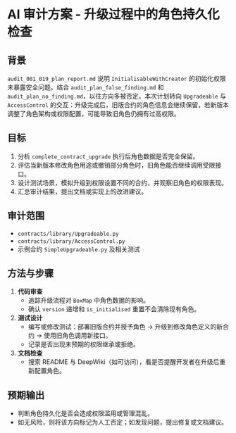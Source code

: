# AI 审计方案 - 升级过程中的角色持久化检查

## 背景
`audit_001_019_plan_report.md` 说明 `InitialisableWithCreator` 的初始化权限未暴露安全问题。结合 `audit_plan_false_finding.md` 和 `audit_plan_no_finding.md`，以往方向多被否定。本次计划转向 `Upgradeable` 与 `AccessControl` 的交互：升级完成后，旧版合约的角色信息会继续保留，若新版本调整了角色架构或权限配置，可能导致旧角色仍拥有过高权限。

## 目标
1. 分析 `complete_contract_upgrade` 执行后角色数据是否完全保留。
2. 评估当新版本修改角色用途或撤销部分角色时，旧角色能否继续调用受限接口。
3. 设计测试场景，模拟升级到权限设置不同的合约，并观察旧角色的权限表现。
4. 汇总审计结果，提出文档或实现上的改进建议。

## 审计范围
- `contracts/library/Upgradeable.py`
- `contracts/library/AccessControl.py`
- 示例合约 `SimpleUpgradeable.py` 及相关测试

## 方法与步骤
1. **代码审查**
   - 追踪升级流程对 `BoxMap` 中角色数据的影响。
   - 确认 `version` 递增和 `is_initialised` 重置不会清除现有角色。
2. **测试设计**
   - 编写或修改测试：部署旧版合约并授予角色 → 升级到修改角色定义的新合约 → 使用旧角色调用新接口。
   - 记录是否出现未预期的权限继承或拒绝。
3. **文档检查**
   - 搜索 README 与 DeepWiki（如可访问），看是否提醒开发者在升级后重新配置角色。

## 预期输出
- 判断角色持久化是否会造成权限滥用或管理混乱。
- 如无风险，则将该方向标记为人工否定；如发现问题，提出修复或文档建议。
